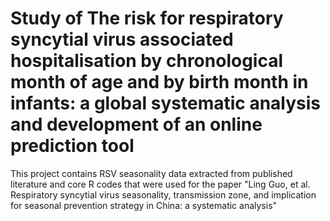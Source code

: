 # Study of The risk for respiratory syncytial virus associated hospitalisation by chronological month of age and by birth month in infants: a global systematic analysis and development of an online prediction tool
This project contains RSV seasonality data extracted from published literature and core R codes that were used for the paper "Ling Guo, et al. Respiratory syncytial virus seasonality, transmission zone, and implication for seasonal prevention strategy in China: a systematic analysis"

